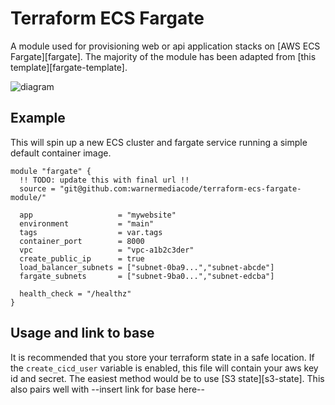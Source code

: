 # Terraform ECS Fargate

A module used for provisioning web or api application stacks on [AWS ECS Fargate][fargate]. The majority of the module has been adapted from [this template][fargate-template].


![diagram](diagram.png)

## Example
This will spin up a new ECS cluster and fargate service running a simple default container image. 

```
module "fargate" {
  !! TODO: update this with final url !!
  source = "git@github.com:warnermediacode/terraform-ecs-fargate-module/"

  app                   = "mywebsite"
  environment           = "main"
  tags                  = var.tags
  container_port        = 8000
  vpc                   = "vpc-a1b2c3der"
  create_public_ip      = true
  load_balancer_subnets = ["subnet-0ba9...","subnet-abcde"]
  fargate_subnets       = ["subnet-9ba0...","subnet-edcba"]

  health_check = "/healthz"
}
```

## Usage and link to base

It is recommended that you store your terraform state in a safe location. If the `create_cicd_user` variable is enabled, this file will contain your aws key id and secret. The easiest method would be to use [S3 state][s3-state]. This also pairs well with --insert link for base here--
 